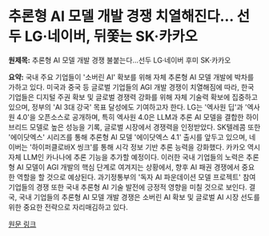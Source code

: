 # 추론형 AI 모델 개발 경쟁 치열해진다… 선두 LG·네이버, 뒤쫓는 SK·카카오

**원제목:** 추론형 AI 모델 개발 경쟁 불붙는다…선두 LG·네이버 후미 SK·카카오

**요약:** 국내 주요 기업들이 '소버린 AI' 확보를 위해 자체 추론형 AI 모델 개발에 박차를 가하고 있다.  미국과 중국 등 글로벌 기업들의 AGI 개발 경쟁이 치열해짐에 따라, 한국 기업들은 디지털 주권 확보 및 글로벌 경쟁력 강화를 위해 자체 기술력 확보에 집중하고 있으며, 정부의 'AI 3대 강국' 목표 달성에도 기여하고자 한다.  LG는 '엑사원 딥'과 '엑사원 4.0'을 오픈소스로 공개하며, 특히 엑사원 4.0은 LLM과 추론 AI 모델을 결합한 하이브리드 모델로 높은 성능을 기록, 글로벌 시장에서 경쟁력을 인정받았다.  SK텔레콤 또한 '에이닷엑스' 시리즈를 통해 추론형 AI 모델 '에이닷엑스 4.1' 출시를 앞두고 있으며, 네이버는 '하이퍼클로바X 씽크'를 통해 시각 정보 기반 추론 능력을 강화했다. 카카오 역시 자체 LLM인 카나나에 추론 기능을 추가할 예정이다. 이러한 국내 기업들의 노력은  추론형 AI 모델이 AGI 개발의 핵심 단계로 여겨지는 상황에서, 향후 AI 패권 경쟁에서 중요한 역할을 할 것으로 예상된다.  과기정통부의 '독자 AI 파운데이션 모델 프로젝트' 참여 기업들의 경쟁 또한  국내 추론형 AI 기술 발전에 긍정적 영향을 미칠 것으로 보인다.  결국, 국내 기업들의 추론형 AI 모델 개발 경쟁은 소버린 AI 확보 및 글로벌 AI 시장 선도를 위한 중요한 전략으로 자리매김하고 있다.

[원문 링크](https://www.straightnews.co.kr/news/articleView.html?idxno=276550)
